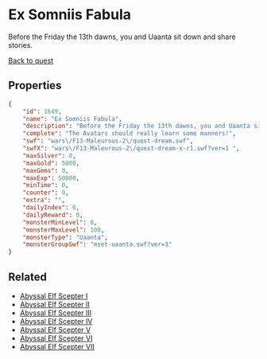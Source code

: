 # Ex Somniis Fabula

Before the Friday the 13th dawns, you and Uaanta sit down and share stories.

[Back to quest](../quests.md)

## Properties

```json
{
    "id": 1649,
    "name": "Ex Somniis Fabula",
    "description": "Before the Friday the 13th dawns, you and Uaanta sit down and share stories.",
    "complete": "The Avatars should really learn some manners!",
    "swf": "wars\/F13-Maleurous-2\/quest-dream.swf",
    "swfX": "wars\/F13-Maleurous-2\/quest-dream-x-r1.swf?ver=1 ",
    "maxSilver": 0,
    "maxGold": 5000,
    "maxGems": 0,
    "maxExp": 50000,
    "minTime": 0,
    "counter": 0,
    "extra": "",
    "dailyIndex": 0,
    "dailyReward": 0,
    "monsterMinLevel": 0,
    "monsterMaxLevel": 100,
    "monsterType": "Uaanta",
    "monsterGroupSwf": "mset-uaanta.swf?ver=3"
}
```

## Related

- [Abyssal Elf Scepter I](../items/19022-abyssal-elf-scepter-i.md)
- [Abyssal Elf Scepter II](../items/19023-abyssal-elf-scepter-ii.md)
- [Abyssal Elf Scepter III](../items/19024-abyssal-elf-scepter-iii.md)
- [Abyssal Elf Scepter IV](../items/19025-abyssal-elf-scepter-iv.md)
- [Abyssal Elf Scepter V](../items/19026-abyssal-elf-scepter-v.md)
- [Abyssal Elf Scepter VI](../items/19027-abyssal-elf-scepter-vi.md)
- [Abyssal Elf Scepter VII](../items/19028-abyssal-elf-scepter-vii.md)

